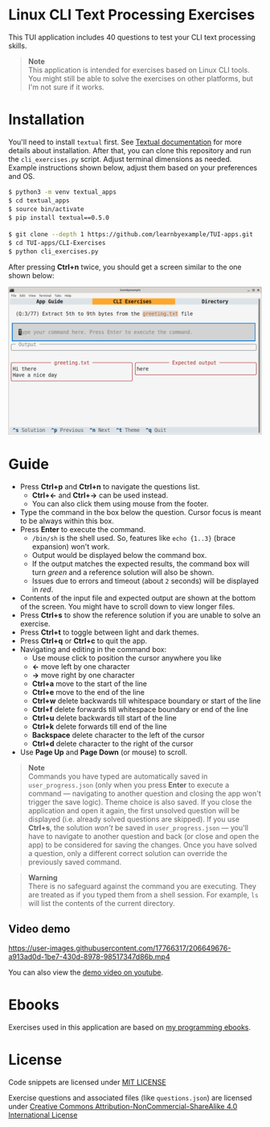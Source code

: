 # Linux CLI Text Processing Exercises

This TUI application includes 40 questions to test your CLI text processing skills.

> **Note**  
> This application is intended for exercises based on Linux CLI tools. You might still be able to solve the exercises on other platforms, but I'm not sure if it works.

# Installation

You'll need to install `textual` first. See [Textual documentation](https://textual.textualize.io/getting_started/) for more details about installation. After that, you can clone this repository and run the `cli_exercises.py` script. Adjust terminal dimensions as needed. Example instructions shown below, adjust them based on your preferences and OS.

```bash
$ python3 -m venv textual_apps
$ cd textual_apps
$ source bin/activate
$ pip install textual==0.5.0

$ git clone --depth 1 https://github.com/learnbyexample/TUI-apps.git
$ cd TUI-apps/CLI-Exercises
$ python cli_exercises.py
```

After pressing **Ctrl+n** twice, you should get a screen similar to the one shown below:

<p align="center"><img src="./cli_exercises.png" alt="Sample screenshot for CLI exercises" /></p>

# Guide

* Press **Ctrl+p** and **Ctrl+n** to navigate the questions list.
    * **Ctrl+←** and **Ctrl+→** can be used instead.
    * You can also click them using mouse from the footer.
* Type the command in the box below the question. Cursor focus is meant to be always within this box.
* Press **Enter** to execute the command.
    * `/bin/sh` is the shell used. So, features like `echo {1..3}` (brace expansion) won't work.
    * Output would be displayed below the command box.
    * If the output matches the expected results, the command box will turn *green* and a reference solution will also be shown.
    * Issues due to errors and timeout (about `2` seconds) will be displayed in *red*.
* Contents of the input file and expected output are shown at the bottom of the screen. You might have to scroll down to view longer files.
* Press **Ctrl+s** to show the reference solution if you are unable to solve an exercise.
* Press **Ctrl+t** to toggle between light and dark themes.
* Press **Ctrl+q** or **Ctrl+c** to quit the app.
* Navigating and editing in the command box:
    * Use mouse click to position the cursor anywhere you like
    * **←** move left by one character
    * **→** move right by one character
    * **Ctrl+a** move to the start of the line
    * **Ctrl+e** move to the end of the line
    * **Ctrl+w** delete backwards till whitespace boundary or start of the line
    * **Ctrl+f** delete forwards till whitespace boundary or end of the line
    * **Ctrl+u** delete backwards till start of the line
    * **Ctrl+k** delete forwards till end of the line
    * **Backspace** delete character to the left of the cursor
    * **Ctrl+d** delete character to the right of the cursor
* Use **Page Up** and **Page Down** (or mouse) to scroll.

> **Note**  
> Commands you have typed are automatically saved in `user_progress.json` (only when you press **Enter** to execute a command — navigating to another question and closing the app won't trigger the save logic). Theme choice is also saved. If you close the application and open it again, the first unsolved question will be displayed (i.e. already solved questions are skipped). If you use **Ctrl+s**, the solution *won't* be saved in `user_progress.json` — you'll have to navigate to another question and back (or close and open the app) to be considered for saving the changes. Once you have solved a question, only a different correct solution can override the previously saved command.

> **Warning**  
> There is no safeguard against the command you are executing. They are treated as if you typed them from a shell session. For example, `ls` will list the contents of the current directory.

## Video demo

https://user-images.githubusercontent.com/17766317/206649676-a913ad0d-1be7-430d-8978-98517347d86b.mp4

You can also view the [demo video on youtube](https://youtu.be/0ggfQzXeYJg).

# Ebooks

Exercises used in this application are based on [my programming ebooks](https://learnbyexample.github.io/books/).

# License

Code snippets are licensed under [MIT LICENSE](../LICENSE)

Exercise questions and associated files (like `questions.json`) are licensed under [Creative Commons Attribution-NonCommercial-ShareAlike 4.0 International License](https://creativecommons.org/licenses/by-nc-sa/4.0/)

